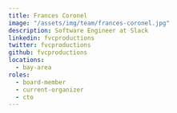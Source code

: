 ```yaml
---
title: Frances Coronel
image: "/assets/img/team/frances-coronel.jpg"
description: Software Engineer at Slack
linkedin: fvcproductions
twitter: fvcproductions
github: fvcproductions
locations:
  - bay-area
roles:
  - board-member
  - current-organizer
  - cto
---
```

